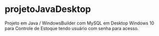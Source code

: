 # projetoJavaDesktop
Projeto em Java / WindowsBuilder com MySQL em Desktop Windows 10 para Controle de Estoque tendo usuário com senha para acesso.

